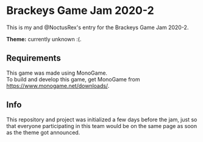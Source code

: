 # Brackeys Game Jam 2020-2

This is my and @NoctusRex's entry for the Brackeys Game Jam 2020-2.

**Theme:** currently unknown :(.

## Requirements

This game was made using MonoGame.<br/>
To build and develop this game, get MonoGame from https://www.monogame.net/downloads/.

## Info

This repository and project was initialized a few days before the jam, just so that everyone participating in this team would be on the same page as soon as the theme got announced.
